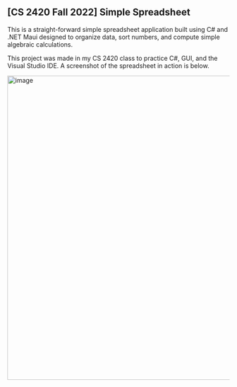 **[CS 2420 Fall 2022] Simple Spreadsheet**
-------------------------------------------

This is a straight-forward simple spreadsheet application built using C# and .NET Maui designed to organize data, sort numbers, and 
compute simple algebraic calculations. 

This project was made in my CS 2420 class to practice C#, GUI, and the Visual Studio IDE. A screenshot of the spreadsheet in action is below. 

<img width="688" alt="image" src="https://github.com/JosieFiedel/Simple_Spreadsheet/assets/112005344/c788e375-e22e-427a-89f0-b71376c7f205">

